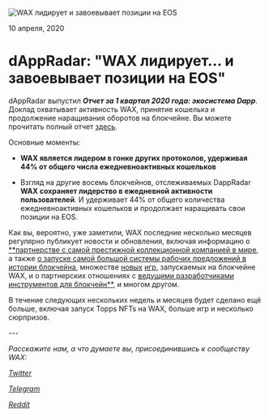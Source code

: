 ﻿![WAX лидирует и завоевывает позиции на EOS](https://i.imgur.com/15wUiR9.png)

10 апреля, 2020


**dAppRadar: "WAX лидирует... и завоевывает позиции на EOS"**
=================================================================





dAppRadar выпустил ***Отчет за 1 квартал 2020 года: экосистема Dapp***. Доклад охватывает активность WAX, принятие кошелька и продолжение наращивания оборотов на блокчейне.
Вы можете прочитать полный отчет [здесь](https://dappradar.com/blog/dapp-ecosystem-q1-flash-report).

Основные моменты:

-   **WAX является лидером в гонке других протоколов, удерживая 44% от общего числа ежедневноактивных кошельков**

-   Взгляд на другие восемь блокчейнов, отслеживаемых DappRadar **WAX сохраняет лидерство в ежедневной активности пользователей**. И удерживает 44% от общего количества ежедневноактивных кошельков и продолжает наращивать свои позиции на EOS.

Как вы, вероятно, уже заметили, WAX последние несколько месяцев регулярно публикует новости и обновления, включая информацию о [**партнерстве с самой престижной коллекционной компанией в мире](https://wax.io/blog/new-wax-and-topps-unveil-historic-blockchain-trading-card-partnership), а также [о запуске самой большой системы рабочих предложений в истории блокчейна](https://wax.io/blog/new-wax-introduces-the-biggest-worker-proposal-fund-in-the-history-of-blockchain), множестве [новых](https://twitter.com/WAX_io/status/1247751021922668547) [игр](https://wax.io/blog/welcome-prospectors-the-hit-game-launches-on-the-wax-blockchain-integrates-wax-cloud-wallet-opens-wax-yukon-land-to-players), запускаемых на блокчейне WAX, и о партнерских отношениях с [ведущими разработчиками инструментов для блокчейн**](https://wax.io/blog/tags/technical), и многом другом. 

В течение следующих нескольких недель и месяцев будет сделано ещё больше, включая запуск Topps NFTs на WAX, больше игр и несколько сюрпризов.

*---*

*Расскажите нам, а что думаете вы, присоединившись к сообществу WAX:*

[*Twitter*](https://go.wax.io/Twitter)

[*Telegram*](https://go.wax.io/Telegram)

[*Reddit*](https://go.wax.io/Reddit)

[](https://splinterlands.com/)
